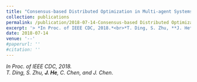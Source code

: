 ```yaml
---
title: "Consensus-based Distributed Optimization in Multi-agent Systems: Convergence and Differential Privacy"
collection: publications
permalink: /publication/2018-07-14-Consensus-based Distributed Optimization/
excerpt: '> *In Proc. of IEEE CDC, 2018.*<br>*T. Ding, S. Zhu, **J. He**, C. Chen, and J. Chen*.'
date: 2018-07-14
venue: '--'
#paperurl: ''
#citation: ''
---
```

*In Proc. of IEEE CDC, 2018.*  
*T. Ding, S. Zhu, **J. He**, C. Chen, and J. Chen*.